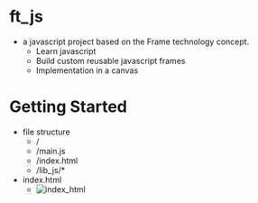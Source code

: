 # ft_js
- a javascript project based on the Frame technology concept.
  - Learn javascript
  - Build custom reusable javascript frames
  - Implementation in a canvas

# Getting Started
- file structure
  - /
  - /main.js
  - /index.html
  - /lib_js/*
- index.html
  - ![index_html](,/assets/index_html.png)